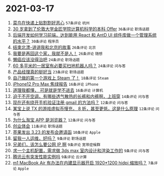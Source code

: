 # 2021-03-17

1. [菜鸟在快递上贴割割好恶心](https://www.v2ex.com/t/762332) `57条评论` `杭州`
1. [30 岁拿到了伦敦大学金匠学院计算机科学的本科 Offer](https://www.v2ex.com/t/762374) `36条评论` `职场话题`
1. [后端开发如何学习前端，达到能用 React 和 AntD UI 组件库做一个管理系统的水平？](https://www.v2ex.com/t/762361) `30条评论` `程序员`
1. [结束北漂-讲讲我和北京的故事](https://www.v2ex.com/t/762381) `26条评论` `北京`
1. [我要是再回这个家，我就不是人！](https://www.v2ex.com/t/762307) `26条评论` `随想`
1. [懒癌应该没得治吧](https://www.v2ex.com/t/762363) `24条评论` `职场话题`
1. [60 多平米的一居室有必要买扫地机器人吗？](https://www.v2ex.com/t/762353) `24条评论` `问与答`
1. [产品经理真的挺好当](https://www.v2ex.com/t/762383) `23条评论` `职场话题`
1. [自己做的第一个游戏上 Steam 了！](https://www.v2ex.com/t/762314) `18条评论` `Steam`
1. [iPhone12 Pro Max 焦绿报告](https://www.v2ex.com/t/762322) `16条评论` `iPhone`
1. [道理我都懂， 可是就是学不进去](https://www.v2ex.com/t/762310) `16条评论` `计算机`
1. [迫于不开空调，有哪些透气散热的长裤和内裤啊，上班穿](https://www.v2ex.com/t/762326) `14条评论` `问与答`
1. [现在还有绕开手机验证注册 gmail 的方法吗？](https://www.v2ex.com/t/762368) `12条评论` `问与答`
1. [某宝上说 TX 的游戏虚拟币慢充， 8 折，甚至更低，这是什么原理](https://www.v2ex.com/t/762327) `12条评论` `问与答`
1. [为什么淘宝 APP 是浏览器？](https://www.v2ex.com/t/762319) `12条评论` `问与答`
1. [创业体会](https://www.v2ex.com/t/762325) `11条评论` `职场话题`
1. [苹果发出 3.23 的发布会邀请函](https://www.v2ex.com/t/762341) `10条评论` `Apple`
1. [留我一人运维，好吗？](https://www.v2ex.com/t/762347) `9条评论` `职场话题`
1. [兄弟们，该怎么要公网 IP 啊](https://www.v2ex.com/t/762315) `9条评论` `宽带症候群`
1. [求一个主机配置，需求做 3ds max 室内设计和渲染工作的](https://www.v2ex.com/t/762313) `9条评论` `问与答`
1. [腾讯云有突发性能实例吗](https://www.v2ex.com/t/762308) `9条评论` `云计算`
1. [m1 MacBook Air 有办法在内建显示器开启 1920*1200 hidpi 缩放吗？](https://www.v2ex.com/t/762362) `7条评论` `Apple`
